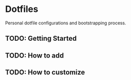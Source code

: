 # Dotfiles
Personal dotfile configurations and bootstrapping process.

## TODO: Getting Started

## TODO: How to add

## TODO: How to customize
